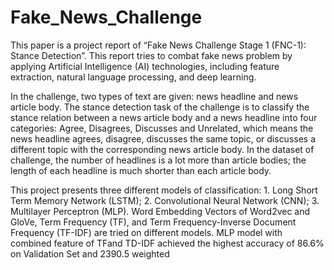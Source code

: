 # Fake_News_Challenge

This paper is a project report of “Fake News Challenge Stage 1 (FNC-1): Stance Detection”. This report tries to combat fake news problem by applying Artificial Intelligence (AI) technologies, including feature extraction, natural language processing, and deep learning. 

In the challenge, two types of text are given: news headline and news article body. The stance detection task of the challenge is to classify the stance relation between a news article body and a news headline into four categories: Agree, Disagrees, Discusses and Unrelated, which means the news headline agrees, disagree, discusses the same topic, or discusses a different topic with the corresponding news article body. In the dataset of challenge, the number of headlines is a lot more than article bodies; the length of each headline is much shorter than each article body. 

This project presents three different models of classification: 1. Long Short Term Memory Network (LSTM); 2. Convolutional Neural Network (CNN); 3. Multilayer Perceptron (MLP). Word Embedding Vectors of Word2vec and GloVe, Term Frequency (TF), and Term Frequency-Inverse Document Frequency (TF-IDF) are tried on different models. MLP model with combined feature of TFand TD-IDF achieved the highest accuracy of 86.6% on Validation Set and 2390.5 weighted
